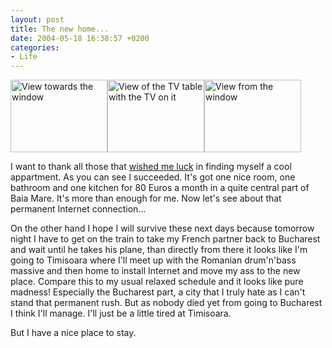 ```yaml
---
layout: post
title: The new home...
date: 2004-05-18 16:38:57 +0200
categories:
- Life
---
```

<a href="http://www.rusiczki.net/blog/blogpics/new_appartment_1.php" onclick="window.open('http://www.rusiczki.net/blog/blogpics/new_appartment_1.php','popup','width=640,height=480,scrollbars=no,resizable=no,toolbar=no,directories=no,location=no,menubar=no,status=no,left=0,top=0'); return false"><img src="http://www.rusiczki.net/blog/blogpics/new_appartment_1-thumb.jpg" width="155" height="116" border="0" class="image" alt="View towards the window" /></a><a href="http://www.rusiczki.net/blog/blogpics/new_appartment_3.php" onclick="window.open('http://www.rusiczki.net/blog/blogpics/new_appartment_3.php','popup','width=640,height=480,scrollbars=no,resizable=no,toolbar=no,directories=no,location=no,menubar=no,status=no,left=0,top=0'); return false"><img src="http://www.rusiczki.net/blog/blogpics/new_appartment_3-thumb.jpg" width="155" height="116" border="0" class="image" alt="View of the TV table with the TV on it" /></a><a href="http://www.rusiczki.net/blog/blogpics/new_appartment_2.php" onclick="window.open('http://www.rusiczki.net/blog/blogpics/new_appartment_2.php','popup','width=640,height=480,scrollbars=no,resizable=no,toolbar=no,directories=no,location=no,menubar=no,status=no,left=0,top=0'); return false"><img src="http://www.rusiczki.net/blog/blogpics/new_appartment_2-thumb.jpg" width="155" height="116" border="0" class="image" alt="View from the window" /></a>

I want to thank all those that <a href="http://www.rusiczki.net/blog/archives/2004/05/12/offline_browsing#comments" title="Kitsched - Offline browsing">wished me luck</a> in finding myself a cool appartment. As you can see I succeeded. It's got one nice room, one bathroom and one kitchen for 80 Euros a month in a quite central part of Baia Mare. It's more than enough for me. Now let's see about that permanent Internet connection...

On the other hand I hope I will survive these next days because tomorrow night I have to get on the train to take my French partner back to Bucharest and wait until he takes his plane, than directly from there it looks like I'm going to Timisoara where I'll meet up with the Romanian drum'n'bass massive and then home to install Internet and move my ass to the new place. Compare this to my usual relaxed schedule and it looks like pure madness! Especially the Bucharest part, a city that I truly hate as I can't stand that permanent rush. But as nobody died yet from going to Bucharest I think I'll manage. I'll just be a little tired at Timisoara.

But I have a nice place to stay.


